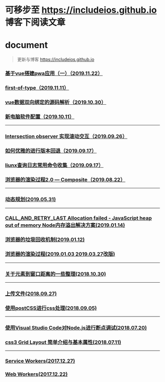 # 可移步至 https://includeios.github.io 博客下阅读文章

# document
> 更新与博客 https://includeios.github.io

### [基于vue搭建pwa应用（一）（2019.11.22）][19]
### [first-of-type（2019.11.11）][18]
### [vue数据双向绑定的源码解析（2019.10.30）][17]
### [新电脑软件配置（2019.10.11）][16]
---
### [Intersection observer 实现滚动交互（2019.09.26）][15]
### [如何优雅的进行版本回退（2019.09.17）][14]
### [liunx查询日志常用命令收集（2019.09.17）][13]
### [浏览器的渲染过程2.0 — Composite（2019.08.22）][12]
---
### [动态规划(2019.05.31)][9]
---
### [CALL_AND_RETRY_LAST Allocation failed - JavaScript heap out of memory Node内存溢出解决方案(2019.01.14)][10]
### [浏览器的垃圾回收机制(2019.01.12)][9]
### [浏览器的渲染过程(2019.01.03  2019.03.27改版)][8]
---
### [关于元素到窗口距离的一些整理(2018.10.30)][1]
--- 
### [上传文件(2018.09.27)][5]
### [使用postCSS进行css处理(2018.09.05)][6]
---
### [使用Visual Studio Code对Node.js进行断点调试(2018.07.20)][4]
### [css3 Grid Layout 简单介绍与基本属性(2018.07.11)][7]
---
### [Service Workers(2017.12.27)][3]
### [Web Workers(2017.12.22)][2]

 
 [1]: https://github.com/includeios/document/issues/1
 [2]: https://github.com/includeios/document/issues/2
 [3]: https://github.com/includeios/document/issues/3
 [4]: https://github.com/includeios/document/issues/4
 [5]: https://github.com/includeios/document/issues/5
 [6]: https://www.jianshu.com/p/3fc3113087ef
 [7]: https://www.jianshu.com/p/c19fc0bd359b
 [8]:https://github.com/includeios/document/issues/6
 [9]:https://github.com/includeios/document/issues/7
 [10]:https://github.com/includeios/document/issues/8
 [11]:https://github.com/includeios/document/issues/9
 [12]:https://github.com/includeios/document/issues/10
 [13]:https://github.com/includeios/document/issues/11
 [14]:https://github.com/includeios/document/issues/12
 [15]:https://github.com/includeios/document/issues/13
 [16]:https://github.com/includeios/document/issues/14
 [17]:https://github.com/includeios/document/issues/15
 [18]:https://github.com/includeios/document/issues/16
 [19]:https://github.com/includeios/document/issues/17
